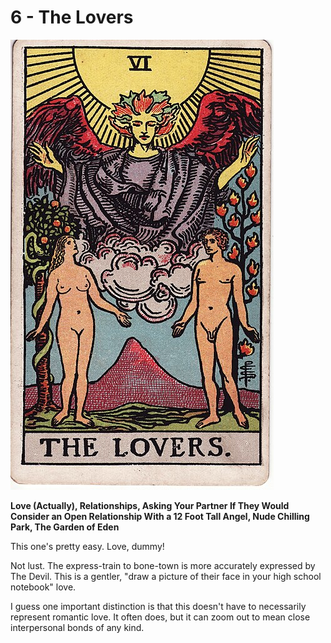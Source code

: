 # 6 - The Lovers

![lovers](../../images/tarot/6-lovers.jpg)

**Love (Actually), Relationships, Asking Your Partner If They Would Consider an Open Relationship With a 12 Foot Tall Angel, Nude Chilling Park, The Garden of Eden**

This one's pretty easy. Love, dummy!

Not lust. The express-train to bone-town is more accurately expressed by The Devil.
This is a gentler, "draw a picture of their face in your high school notebook" love.

I guess one important distinction is that this doesn't have to necessarily represent romantic love.
It often does, but it can zoom out to mean close interpersonal bonds of any kind.